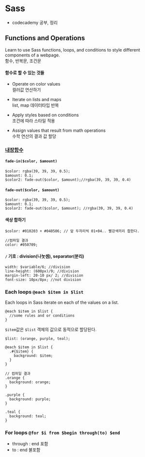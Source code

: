 # Sass
- codecademy 공부, 정리

## Functions and Operations
Learn to use Sass functions, loops, and conditions to style different components of a webpage.<br>
함수, 반복문, 조건문 

#### 함수로 할 수 있는 것들 

- Operate on color values<br>
컬러값 연산하기

- Iterate on lists and maps<br>
list, map 데이터타입 반복

- Apply styles based on conditions<br>
조건에 따라 스타일 적용

- Assign values that result from math operations<br>
수학 연산의 결과 값 할당

### [내장함수](http://sass-lang.com/documentation/Sass/Script/Functions.html)

#### `fade-in($color, $amount)`

```
$color: rgba(39, 39, 39, 0.5);
$amount: 0.1;
$color2: fade-out($color, $amount);//rgba(39, 39, 39, 0.4)
```

#### `fade-out($color, $amount)`

```
$color: rgba(39, 39, 39, 0.5);
$amount: 0.1;
$color2: fade-out($color, $amount); //rgba(39, 39, 39, 0.4)
```

#### 색상 합하기

```
$color: #010203 + #040506; // 앞 두자리씩 01+04.. 빨강색끼리 합한다. 

//컴파일 결과
color: #050709;
```

#### `/` 기호 : division(나눗셈), separator(분리)

```
width: $variable/6; //division
line-height: (600px)/9; //division
margin-left: 20-10 px/ 2; //division
font-size: 10px/8px; //not division
```

### Each loops  `@each $item in $list`
Each loops in Sass iterate on each of the values on a list. 

```
@each $item in $list {
  //some rules and or conditions
}
```
`$item`값은 `$list` 객체의 값으로 동적으로 할당된다. 

```
$list: (orange, purple, teal);

@each $item in $list {
  .#{$item} {
    background: $item;
  }
}

// 컴파일 결과 
.orange {
  background: orange;
}

.purple {
  background: purple;
}

.teal {
  background: teal;
}

```

### For loops  `@for $i from $begin through(to) $end`

- through : end 포함
- to : end 불포함